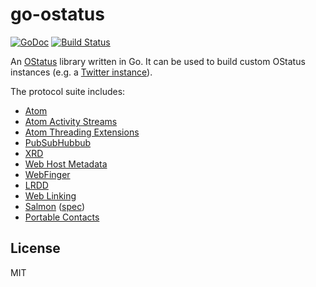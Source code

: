 # go-ostatus

[![GoDoc](https://godoc.org/github.com/emersion/go-ostatus?status.svg)](https://godoc.org/github.com/emersion/go-ostatus)
[![Build Status](https://travis-ci.org/emersion/go-ostatus.svg?branch=master)](https://travis-ci.org/emersion/go-ostatus)

An [OStatus](https://www.w3.org/community/ostatus/wiki/images/9/93/OStatus_1.0_Draft_2.pdf) library written in Go.
It can be used to build custom OStatus instances (e.g. a [Twitter instance](https://github.com/emersion/emuarius)).

The protocol suite includes:

* [Atom](https://tools.ietf.org/html/rfc4287)
* [Atom Activity Streams](http://activitystrea.ms/specs/atom/1.0/)
* [Atom Threading Extensions](https://tools.ietf.org/html/rfc4685)
* [PubSubHubbub](http://pubsubhubbub.github.io/PubSubHubbub/pubsubhubbub-core-0.4.html)
* [XRD](http://docs.oasis-open.org/xri/xrd/v1.0/xrd-1.0.html)
* [Web Host Metadata](https://tools.ietf.org/html/rfc6415)
* [WebFinger](https://tools.ietf.org/html/rfc7033)
* [LRDD](https://tools.ietf.org/html/draft-hammer-discovery-06)
* [Web Linking](https://tools.ietf.org/html/rfc5988)
* [Salmon](http://www.salmon-protocol.org/salmon-protocol-summary) ([spec](https://github.com/salmon-protocol/salmon-protocol))
* [Portable Contacts](https://web.archive.org/web/20160305010620/http://portablecontacts.net/draft-spec.html)

## License

MIT

